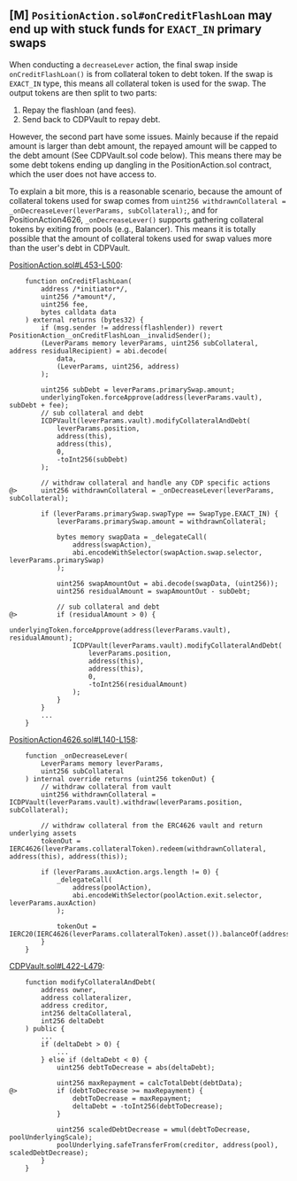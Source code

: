 ## [M] `PositionAction.sol#onCreditFlashLoan` may end up with stuck funds for `EXACT_IN` primary swaps

When conducting a `decreaseLever` action, the final swap inside `onCreditFlashLoan()` is from collateral token to debt token. If the swap is `EXACT_IN` type, this means all collateral token is used for the swap. The output tokens are then split to two parts:

1. Repay the flashloan (and fees).
2. Send back to CDPVault to repay debt.

However, the second part have some issues. Mainly because if the repaid amount is larger than debt amount, the repayed amount will be capped to the debt amount (See CDPVault.sol code below). This means there may be some debt tokens ending up dangling in the PositionAction.sol contract, which the user does not have access to.

To explain a bit more, this is a reasonable scenario, because the amount of collateral tokens used for swap comes from `uint256 withdrawnCollateral = _onDecreaseLever(leverParams, subCollateral);`, and for PositionAction4626, `_onDecreaseLever()` supports gathering collateral tokens by exiting from pools (e.g., Balancer). This means it is totally possible that the amount of collateral tokens used for swap values more than the user's debt in CDPVault.

[PositionAction.sol#L453-L500](src/proxy/PositionAction.sol#L453-L500):

```solidity
    function onCreditFlashLoan(
        address /*initiator*/,
        uint256 /*amount*/,
        uint256 fee,
        bytes calldata data
    ) external returns (bytes32) {
        if (msg.sender != address(flashlender)) revert PositionAction__onCreditFlashLoan__invalidSender();
        (LeverParams memory leverParams, uint256 subCollateral, address residualRecipient) = abi.decode(
            data,
            (LeverParams, uint256, address)
        );

        uint256 subDebt = leverParams.primarySwap.amount;
        underlyingToken.forceApprove(address(leverParams.vault), subDebt + fee);
        // sub collateral and debt
        ICDPVault(leverParams.vault).modifyCollateralAndDebt(
            leverParams.position,
            address(this),
            address(this),
            0,
            -toInt256(subDebt)
        );

        // withdraw collateral and handle any CDP specific actions
@>      uint256 withdrawnCollateral = _onDecreaseLever(leverParams, subCollateral);

        if (leverParams.primarySwap.swapType == SwapType.EXACT_IN) {
            leverParams.primarySwap.amount = withdrawnCollateral;

            bytes memory swapData = _delegateCall(
                address(swapAction),
                abi.encodeWithSelector(swapAction.swap.selector, leverParams.primarySwap)
            );

            uint256 swapAmountOut = abi.decode(swapData, (uint256));
            uint256 residualAmount = swapAmountOut - subDebt;

            // sub collateral and debt
@>          if (residualAmount > 0) {
                underlyingToken.forceApprove(address(leverParams.vault), residualAmount);
                ICDPVault(leverParams.vault).modifyCollateralAndDebt(
                    leverParams.position,
                    address(this),
                    address(this),
                    0,
                    -toInt256(residualAmount)
                );
            }
        }
        ...
    }
```

[PositionAction4626.sol#L140-L158](src/proxy/PositionAction4626.sol#L140-L158):

```solidity
    function _onDecreaseLever(
        LeverParams memory leverParams,
        uint256 subCollateral
    ) internal override returns (uint256 tokenOut) {
        // withdraw collateral from vault
        uint256 withdrawnCollateral = ICDPVault(leverParams.vault).withdraw(leverParams.position, subCollateral);

        // withdraw collateral from the ERC4626 vault and return underlying assets
        tokenOut = IERC4626(leverParams.collateralToken).redeem(withdrawnCollateral, address(this), address(this));

        if (leverParams.auxAction.args.length != 0) {
            _delegateCall(
                address(poolAction),
                abi.encodeWithSelector(poolAction.exit.selector, leverParams.auxAction)
            );

            tokenOut = IERC20(IERC4626(leverParams.collateralToken).asset()).balanceOf(address(this));
        }
    }
```

[CDPVault.sol#L422-L479](src/CDPVault.sol#L422-L479):

```solidity
    function modifyCollateralAndDebt(
        address owner,
        address collateralizer,
        address creditor,
        int256 deltaCollateral,
        int256 deltaDebt
    ) public {
        ...
        if (deltaDebt > 0) {
            ...
        } else if (deltaDebt < 0) {
            uint256 debtToDecrease = abs(deltaDebt);

            uint256 maxRepayment = calcTotalDebt(debtData);
@>          if (debtToDecrease >= maxRepayment) {
                debtToDecrease = maxRepayment;
                deltaDebt = -toInt256(debtToDecrease);
            }

            uint256 scaledDebtDecrease = wmul(debtToDecrease, poolUnderlyingScale);
            poolUnderlying.safeTransferFrom(creditor, address(pool), scaledDebtDecrease);
        }
    }
```